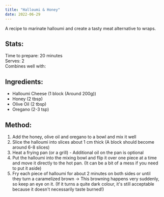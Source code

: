 ```yaml
---
title: "Halloumi & Honey"
date: 2022-06-29
---
```

A recipe to marinate halloumi and create a tasty meat alternative to wraps.

## Stats:
Time to prepare: 20 minutes  
Serves: 2  
Combines well with:  

## Ingredients:
- Halloumi Cheese (1 block (Around 200g))
- Honey (2 tbsp)
- Olive Oil (2 tbsp)
- Oregano (2-3 tsp)

## Method:
1. Add the honey, olive oil and oregano to a bowl and mix it well
2. Slice the halloumi into slices about 1 cm thick (A block should become around 6-8 slices)
3. Heat a frying pan (or a grill) - Additional oil on the pan is optional
4. Put the halloumi into the mixing bowl and flip it over one piece at a time and move it directly to the hot pan. (It can be a bit of a mess if you need to put it  aside)
5. Fry each piece of halloumi for about 2 minutes on both sides or until they turn a caramelized brown -> This browning happens very suddenly, so keep an eye on it. (If it turns a quite dark colour, it's still acceptable because it doesn't necessarily taste burned!)
